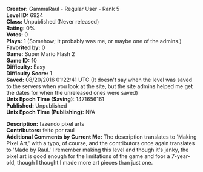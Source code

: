 **Creator:** GammaRaul - Regular User - Rank 5 <br>
**Level ID:** 6924 <br>
**Class:** Unpublished (Never released) <br>
**Rating:** 0% <br>
**Votes:** 0 <br>
**Plays:** 1 (Somehow; It probably was me, or maybe one of the admins.) <br>
**Favorited by:** 0 <br>
**Game:** Super Mario Flash 2 <br>
**Game ID:** 10 <br>
**Difficulty:** Easy <br>
**Difficulty Score:** 1 <br>
**Saved:** 08/20/2016 01:22:41 UTC (It doesn't say when the level was saved to the servers when you look at the site, but the site admins helped me get the dates for when the unreleased ones were saved) <br>
**Unix Epoch Time (Saving):** 1471656161 <br>
**Published:** Unpublished <br>
**Unix Epoch Time (Publishing):** N/A

**Description:** fazendo pixel arts <br>
**Contributors:** feito por raul <br>
**Additional Comments by Current Me:** The description translates to 'Making Pixel Art,' with a typo, of course, and the contributors once again translates to 'Made by Raul.' I remember making this level and though it's janky, the pixel art is good enough for the limitations of the game and foor a 7-year-old, though I thought I made more art pieces than just one.
